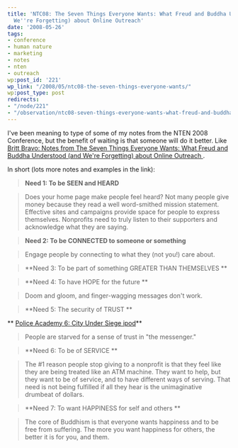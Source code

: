 ```yaml
---
title: 'NTC08: The Seven Things Everyone Wants: What Freud and Buddha Understood (and
  We''re Forgetting) about Online Outreach'
date: '2008-05-26'
tags:
- conference
- human nature
- marketing
- notes
- nten
- outreach
wp:post_id: '221'
wp_link: "/2008/05/ntc08-the-seven-things-everyone-wants/"
wp:post_type: post
redirects:
- "/node/221"
- "/observation/ntc08-seven-things-everyone-wants-what-freud-and-buddha-understood-and-were-forgetting-a"
---
```


I've been meaning to type of some of my notes from the NTEN 2008 Conference, but the benefit of waiting is that someone will do it better. Like [Britt Bravo: Notes from The Seven Things Everyone Wants: What Freud and Buddha Understood (and We're Forgetting) about Online Outreach ](http://havefundogood.blogspot.com/2008/03/notes-from-seven-things-everyone-wants.html).

In short (lots more notes and examples in the link):

>

> **Need 1: To be SEEN and HEARD**

> Does your home page make people feel heard? Not many people give money because they read a well word-smithed mission statement. Effective sites and campaigns provide space for people to express themselves. Nonprofits need to truly listen to their supporters and acknowledge what they are saying.

> **Need 2: To be CONNECTED to someone or something**

> Engage people by connecting to what they (not you!) care about.

> **Need 3: To be part of something GREATER THAN THEMSELVES
**

> **Need 4: To have HOPE for the future
**

> Doom and gloom, and finger-wagging messages don't work.

> **Need 5: The security of TRUST
**

** [Police Academy 6: City Under Siege ipod](http://www.iucn-tftsg.org/?police_academy_6_city_under_siege)**

> People are starved for a sense of trust in "the messenger."

> **Need 6: To be of SERVICE
**

> The #1 reason people stop giving to a nonprofit is that they feel like they are being treated like an ATM machine. They want to help, but they want to be of service, and to have different ways of serving. That need is not being fulfilled if all they hear is the unimaginative drumbeat of dollars.

> **Need 7: To want HAPPINESS for self and others
**

> The core of Buddhism is that everyone wants happiness and to be free from suffering. The more you want happiness for others, the better it is for you, and them.
